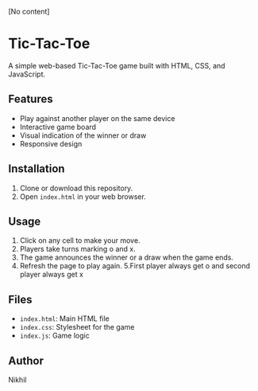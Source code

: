 [No content]
# Tic-Tac-Toe

A simple web-based Tic-Tac-Toe game built with HTML, CSS, and JavaScript.

## Features
- Play against another player on the same device
- Interactive game board
- Visual indication of the winner or draw
- Responsive design

## Installation
1. Clone or download this repository.
2. Open `index.html` in your web browser.

## Usage
1. Click on any cell to make your move.
2. Players take turns marking o and x.
3. The game announces the winner or a draw when the game ends.
4. Refresh the page to play again.
5.First player always get o and second player always get x

## Files
- `index.html`: Main HTML file
- `index.css`: Stylesheet for the game
- `index.js`: Game logic

## Author
Nikhil

